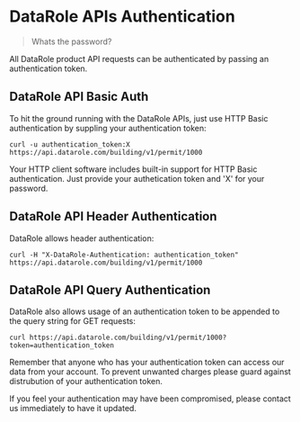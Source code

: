 DataRole APIs Authentication
===========================

> Whats the password?

All DataRole product API requests can be authenticated by passing an authentication token.

DataRole API Basic Auth
-----------------------

To hit the ground running with the DataRole APIs, just use HTTP Basic authentication by suppling your authentication token:

```shell
curl -u authentication_token:X https://api.datarole.com/building/v1/permit/1000
```

Your HTTP client software includes built-in support for HTTP Basic authentication.  Just provide your authetication token and 'X' for your password.


DataRole API Header Authentication
---------------------------------

DataRole allows header authentication:

```shell
curl -H "X-DataRole-Authentication: authentication_token" https://api.datarole.com/building/v1/permit/1000
```


DataRole API Query Authentication
---------------------------------

DataRole also allows usage of an authentication token to be appended to the query string for GET requests:

```shell
curl https://api.datarole.com/building/v1/permit/1000?token=authentication_token
```

Remember that anyone who has your authentication token can access our data from your account. To prevent unwanted charges please guard against distrubution of your authentication token.

If you feel your authentication may have been compromised, please contact us immediately to have it updated.